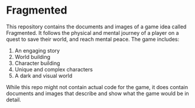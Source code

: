 # Fragmented
This repository contains the documents and images of a game idea called Fragmented.
It follows the physical and mental journey of a player on a quest to save their world, and reach mental peace. The game includes:

 1. An engaging story
 2. World building
 3. Character building
 4. Unique and complex characters
 5. A dark and visual world

While this repo might not contain actual code for the game, it does contain documents and images that describe and show what the game would be in detail. 

